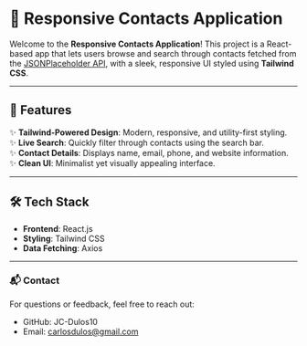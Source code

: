 # 📇 Responsive Contacts Application  

Welcome to the **Responsive Contacts Application**! This project is a React-based app that lets users browse and search through contacts fetched from the [JSONPlaceholder API](https://jsonplaceholder.typicode.com/users), with a sleek, responsive UI styled using **Tailwind CSS**.  

---

## 🎯 Features  
✨ **Tailwind-Powered Design**: Modern, responsive, and utility-first styling.  
✨ **Live Search**: Quickly filter through contacts using the search bar.  
✨ **Contact Details**: Displays name, email, phone, and website information.  
✨ **Clean UI**: Minimalist yet visually appealing interface.  

---

## 🛠️ Tech Stack  
- **Frontend**: React.js  
- **Styling**: Tailwind CSS  
- **Data Fetching**: Axios  

---

### 📬 Contact
For questions or feedback, feel free to reach out:
- GitHub: JC-Dulos10
- Email: carlosdulos@gmail.com
